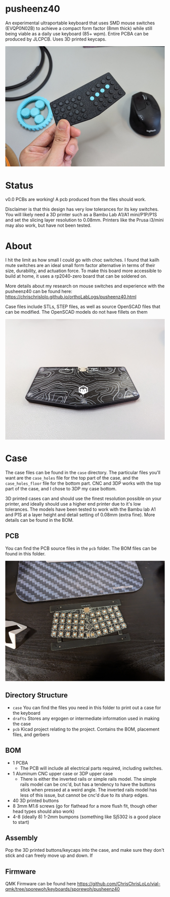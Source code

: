 # pusheenz40
An experimental ultraportable keyboard that uses SMD mouse switches (EVQP0N02B) to achieve a compact form factor (8mm thick) while still being viable as a daily use keyboard (85+ wpm). Entire PCBA can be produced by JLCPCB. Uses 3D printed keycaps.

![a photo of a pusheenz40](https://raw.githubusercontent.com/ChrisChrisLoLo/pusheenz40/main/photos/PXL_20240128_191510082.jpg)

# Status
v0.0 PCBs are working! A pcb produced from the files should work.

Disclaimer is that this design has very low tolerances for its key switches. You will likely need a 3D printer such as a Bambu Lab A1/A1 mini/P1P/P1S and set the slicing layer resolution to 0.08mm. Printers like the Prusa i3/mini may also work, but have not been tested.

# About
I hit the limit as how small I could go with choc switches. I found that kailh mute switches are an ideal small form factor alternative in terms of their size, durability, and actuation force. To make this board more accessible to build at home, it uses a rp2040-zero board that can be soldered on.

More details about my research on mouse switches and experience with the pusheenz40 can be found here: https://chrischrislolo.github.io/orthoLabLogs/pusheenz40.html

Case files include STLs, STEP files, as well as source OpenSCAD files that can be modified. The OpenSCAD models do not have fillets on them

![a pusheenz40](https://raw.githubusercontent.com/ChrisChrisLoLo/pusheenz40/main/photos/PXL_20240128_191100052.jpg)


# Case
The case files can be found in the `case` directory. The particular files you'll want are the `case_holes` file for the top part of the case, and the `case_holes_floor` file for the bottom part. CNC and 3DP works with the top part of the case, and I chose to 3DP my case bottom.

3D printed cases can and should use the finest resolution possible on your printer, and ideally should use a higher end printer due to it's low tolerances. The models have been tested to work with the Bambu lab A1 and P1S at a layer height and detail setting of 0.08mm (extra fine). More details can be found in the BOM.

## PCB
You can find the PCB source files in the `pcb` folder. The BOM files can be found in this folder.

![pusheenz40 pcb](https://raw.githubusercontent.com/ChrisChrisLoLo/pusheenz40/main/photos/PXL_20231229_164239394.jpg)

## Directory Structure
- `case`
    You can find the files you need in this folder to print out a case for the keyboard
- `drafts`
    Stores any ergogen or intermediate information used in making the case
- `pcb`
    Kicad project relating to the project. Contains the BOM, placement files, and gerbers
   
## BOM
- 1 PCBA
  - The PCB will include all electrical parts required, including switches.
- 1 Aluminum CNC upper case or 3DP upper case
  - There is either the inverted rails or simple rails model. The simple rails model can be cnc'd, but has a tendency to have the buttons stick when pressed at a weird angle. The inverted rails model has less of this issue, but cannot be cnc'd due to its sharp edges.
- 40 3D printed buttons
- 8 3mm M1.6 screws (go for flathead for a more flush fit, though other head types should also work)
- 4-8 (ideally 8) 1-2mm bumpons (something like Sj5302 is a good place to start)

## Assembly
Pop the 3D printed buttons/keycaps into the case, and make sure they don't stick and can freely move up and down. If 

## Firmware
QMK Firmware can be found here
https://github.com/ChrisChrisLoLo/vial-qmk/tree/sporewoh/keyboards/sporewoh/pusheenz40
